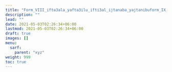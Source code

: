 ```yaml
---
title: "Form_VIII_ifta3ala_yafta3ilu_ifti3al_ijtanaba_yajtanibuform_IX_if3alla_yaf3allu_if3ilal_ihmarra_yahmarru_mudaa3af"
description: ""
lead: ""
date: 2021-05-03T02:26:34+06:00
lastmod: 2021-05-03T02:26:34+06:00
draft: true
images: []
menu: 
  sarf:
    parent: "xyz"
weight: 999
toc: true
---
```



